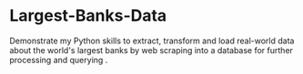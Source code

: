 # Largest-Banks-Data
Demonstrate my Python skills to extract, transform and load real-world data about the world's largest banks by web scraping into a database for further processing and querying .
